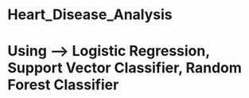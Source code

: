 # Heart_Disease_Analysis
# Using --> Logistic Regression, Support Vector Classifier, Random Forest Classifier 
